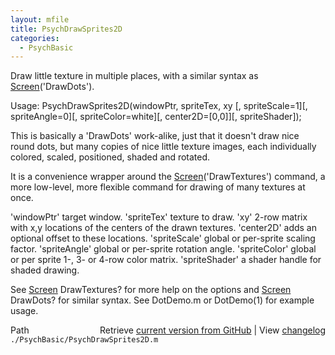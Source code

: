 ```yaml
---
layout: mfile
title: PsychDrawSprites2D
categories:
  - PsychBasic
---
```


Draw little texture in multiple places, with a similar syntax as
[Screen](/docs/Screen)\('DrawDots'\).

Usage: PsychDrawSprites2D\(windowPtr, spriteTex, xy \[, spriteScale=1\]\[, spriteAngle=0\]\[, spriteColor=white\]\[, center2D=\[0,0\]\]\[, spriteShader\]\);

This is basically a 'DrawDots' work\-alike, just that it doesn't draw nice
round dots, but many copies of nice little texture images, each
individually colored, scaled, positioned, shaded and rotated.

It is a convenience wrapper around the [Screen](/docs/Screen)\('DrawTextures'\) command, a
more low\-level, more flexible command for drawing of many textures at
once.

'windowPtr' target window. 'spriteTex' texture to draw. 'xy' 2\-row matrix
with x,y locations of the centers of the drawn textures. 'center2D' adds
an optional offset to these locations. 'spriteScale' global or per\-sprite
scaling factor. 'spriteAngle' global or per\-sprite rotation angle.
'spriteColor' global or per sprite 1\-, 3\- or 4\-row color matrix.
'spriteShader' a shader handle for shaded drawing.

See [Screen](/docs/Screen) DrawTextures? for more help on the options and [Screen](/docs/Screen)
DrawDots? for similar syntax. See DotDemo.m or DotDemo\(1\) for example
usage.



<div class="code_header" style="text-align:right;">
  <span style="float:left;">Path&nbsp;&nbsp;</span> <span class="counter">Retrieve <a href=
  "https://raw.github.com/Psychtoolbox-3/Psychtoolbox-3/beta/./PsychBasic/PsychDrawSprites2D.m">current version from GitHub</a> | View <a href=
  "https://github.com/Psychtoolbox-3/Psychtoolbox-3/commits/beta/./PsychBasic/PsychDrawSprites2D.m">changelog</a></span>
</div>
<div class="code">
  <code>./PsychBasic/PsychDrawSprites2D.m</code>
</div>

